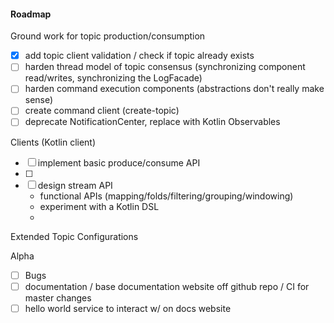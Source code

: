 #### Roadmap

Ground work for topic production/consumption
- [x] add topic client validation / check if topic already exists
- [ ] harden thread model of topic consensus (synchronizing component read/writes, synchronizing the LogFacade)
- [ ] harden command execution components (abstractions don't really make sense)
- [ ] create command client (create-topic)
- [ ] deprecate NotificationCenter, replace with Kotlin Observables

Clients (Kotlin client)
- [ ] implement basic produce/consume API
- [ ]
- [ ] design stream API
    - functional APIs (mapping/folds/filtering/grouping/windowing)
    - experiment with a Kotlin DSL
    - 

Extended Topic Configurations

Alpha
- [ ] Bugs
- [ ] documentation / base documentation website off github repo / CI for master changes
- [ ] hello world service to interact w/ on docs website
